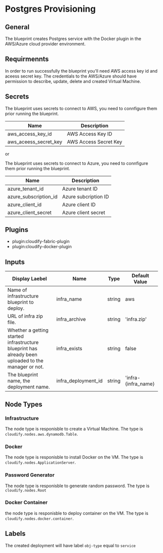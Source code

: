 # Postgres Provisioning

## General

The blueprint creates Postgres service with the Docker plugin in the AWS/Azure cloud provider environment.

## Requirmennts

In order to run successfully the blueprint you'll need AWS access key id and aceess secret key. The credentials to the AWS/Azure should have permission to describe, update, delete and created Virtual Machine.

## Secrets

The blueprint uses secrets to connect to AWS, you need to connfigure them prior running the blueprint.

| Name                  | Description           |
| --------------------- | --------------------- |
| aws_access_key_id     | AWS Access Key ID     |
| aws_aceess_secret_key | AWS Access Secret Key |

or 

The blueprint uses secrets to connect to Azure, you need to connfigure them prior running the blueprint.

| Name                  | Description                                                                        |
| --------------------- | ---------------------------------------------------------------------------------- |
| azure_tenant_id       | Azure tenant ID                                                                    |
| azure_subscription_id | Azure subcription ID                                                               |
| azure_client_id       | Azure client ID                                                                    |
| azure_client_secret   | Azure client secret                                                                |

## Plugins

  - plugin:cloudify-fabric-plugin
  - plugin:cloudify-docker-plugin

## Inputs

| Display Laebel                                                                                      | Name                | Type   | Default Value       |
| --------------------------------------------------------------------------------------------------- | ------------------- | ------ | ------------------- |
| Name of infrastructure blueprint to deploy.                                                         | infra_name          | string | aws                 |
| URL of infra zip file.                                                                              | infra_archive       | string | 'infra.zip'         |
| Whether a getting started infrastructure blueprint has already been uploaded to the manager or not. | infra_exists        | string | false               |
| The blueprint name, the deployment name.                                                            | infra_deployment_id | string | 'infra-{infra_name} |


## Node Types

### Infrastructure
The node type is responisble to create a Virtual Machine.
The type is `cloudify.nodes.aws.dynamodb.Table`. 

### Docker
The node type is responisble to install Docker on the VM.
The type is `cloudify.nodes.ApplicationServer`. 

### Password Generator
The node type is responisble to generate random password.
The type is `cloudify.nodes.Root`

### Docker Container
the node type is responisble to deploy container on the VM.
The type is `cloudify.nodes.docker.container`. 

## Labels

The created deployment will have label `obj-type` equal to `service`